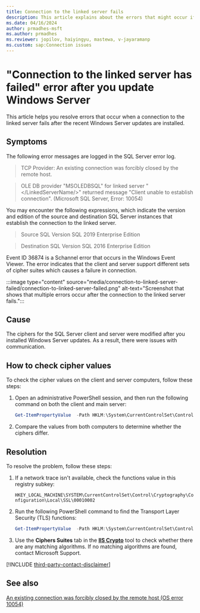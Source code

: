 ```yaml
---
title: Connection to the linked server fails
description: This article explains about the errors that might occur if the connection to the linked server fails.
ms.date: 04/16/2024
author: prmadhes-msft
ms.author: prmadhes
ms.reviewer: jopilov, haiyingyu, mastewa, v-jayaramanp
ms.custom: sap:Connection issues
---
```


# "Connection to the linked server has failed" error after you update Windows Server

This article helps you resolve errors that occur when a connection to the linked server fails after the recent Windows Server updates are installed.

## Symptoms

The following error messages are logged in the SQL Server error log.

> TCP Provider: An existing connection was forcibly closed by the remote host.

> OLE DB provider "MSOLEDBSQL" for linked server "</LinkedServerName/>" returned message "Client unable to establish connection". (Microsoft SQL Server, Error: 10054)

You may encounter the following expressions, which indicate the version and edition of the source and destination SQL Server instances that establish the connection to the linked server.

> Source SQL Version SQL 2019 Enterprise Edition

> Destination SQL Version SQL 2016 Enterprise Edition

Event ID 36874 is a Schannel error that occurs in the Windows Event Viewer. The error indicates that the client and server support different sets of cipher suites which causes a failure in connection.

  :::image type="content" source="media/connection-to-linked-server-failed/connection-to-linked-server-failed.png" alt-text="Screenshot that shows that multiple errors occur after the connection to the linked server fails.":::

## Cause

The ciphers for the SQL Server client and server were modified after you installed Windows Server updates. As a result, there were issues with communication.

## How to check cipher values

To check the cipher values on the client and server computers, follow these steps:

1. Open an administrative PowerShell session, and then run the following command on both the client and main server:

   ```PowerShell
   Get-ItemPropertyValue  -Path HKLM:\System\CurrentControlSet\Control\Cryptography\Configuration\Local\SSL\00010002\ -Name Functions
   ```

1. Compare the values from both computers to determine whether the ciphers differ.

## Resolution

To resolve the problem, follow these steps:

1. If a network trace isn't available, check the functions value in this registry subkey:

   `HKEY_LOCAL_MACHINE\SYSTEM\CurrentControlSet\Control\Cryptography\Configuration\Local\SSL\00010002`

1. Run the following PowerShell command to find the Transport Layer Security (TLS) functions:

   ```PowerShell
   Get-ItemPropertyValue  -Path HKLM:\System\CurrentControlSet\Control\Cryptography\Configuration\Local\SSL\00010002\ -Name Functions
   ```

1. Use the **Ciphers Suites** tab in the [**IIS Crypto**](https://www.nartac.com/Products/IISCrypto/) tool to check whether there are any matching algorithms. If no matching algorithms are found, contact Microsoft Support.

[!INCLUDE [third-party-contact-disclaimer](../../../includes/third-party-contact-disclaimer.md)]

## See also

[An existing connection was forcibly closed by the remote host (OS error 10054)](tls-exist-connection-closed.md)
